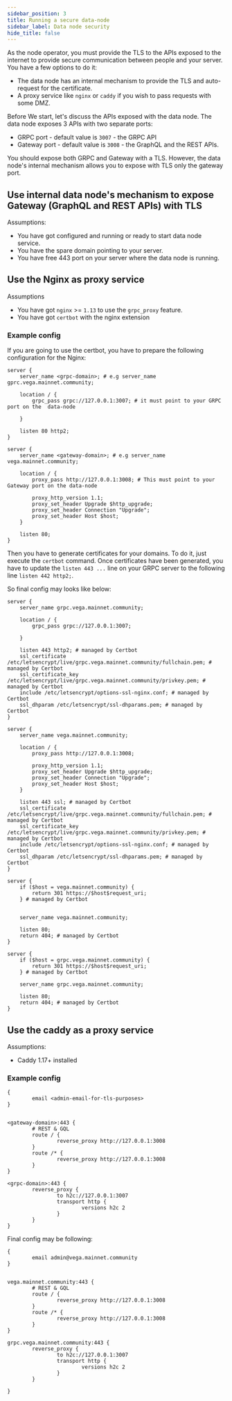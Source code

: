 ```yaml
---
sidebar_position: 3
title: Running a secure data-node
sidebar_label: Data node security
hide_title: false
---
```


As the node operator, you must provide the TLS to the APIs exposed to the internet to provide secure communication between people and your server. You have a few options to do it:

- The data node has an internal mechanism to provide the TLS and auto-request for the certificate.
- A proxy service like `nginx` or `caddy` if you wish to pass requests with some DMZ.

Before We start, let's discuss the APIs exposed with the data node. The data node exposes 3 APIs with two separate ports:

- GRPC port - default value is `3007` - the GRPC API
- Gateway port - default value is `3008` - the GraphQL and the REST APIs.

You should expose both GRPC and Gateway with a TLS. However, the data node's internal mechanism allows you to expose with TLS only the gateway port.

## Use internal data node's mechanism to expose Gateway (GraphQL and REST APIs) with TLS

Assumptions:

- You have got configured and running or ready to start data node service.
- You have the spare domain pointing to your server.
- You have free 443 port on your server where the data node is running.


## Use the Nginx as proxy service

Assumptions

- You have got `nginx` >= `1.13` to use the `grpc_proxy` feature.
- You have got `certbot` with the nginx extension


### Example config

If you are going to use the certbot, you have to prepare the following configuration for the Nginx:

```nginx
server {
    server_name <grpc-domain>; # e.g server_name gprc.vega.mainnet.community;

    location / {
        grpc_pass grpc://127.0.0.1:3007; # it must point to your GRPC port on the  data-node

    }
    
    listen 80 http2;
}

server {
    server_name <gateway-domain>; # e.g server_name vega.mainnet.community;

    location / {
        proxy_pass http://127.0.0.1:3008; # This must point to your Gateway port on the data-node

        proxy_http_version 1.1;
        proxy_set_header Upgrade $http_upgrade;
        proxy_set_header Connection "Upgrade";
        proxy_set_header Host $host;
    }

    listen 80;
}
```

Then you have to generate certificates for your domains. To do it, just execute the `certbot` command. Once certificates have been generated, you have to update the `listen 443 ...` line on your GRPC server to the following line `listen 442 http2;`. 

So final config may looks like below:

```nginx
server {
    server_name grpc.vega.mainnet.community;

    location / {
        grpc_pass grpc://127.0.0.1:3007;

    }

    listen 443 http2; # managed by Certbot
    ssl_certificate /etc/letsencrypt/live/grpc.vega.mainnet.community/fullchain.pem; # managed by Certbot
    ssl_certificate_key /etc/letsencrypt/live/grpc.vega.mainnet.community/privkey.pem; # managed by Certbot
    include /etc/letsencrypt/options-ssl-nginx.conf; # managed by Certbot
    ssl_dhparam /etc/letsencrypt/ssl-dhparams.pem; # managed by Certbot
}

server {
    server_name vega.mainnet.community;

    location / {
        proxy_pass http://127.0.0.1:3008;

        proxy_http_version 1.1;
        proxy_set_header Upgrade $http_upgrade;
        proxy_set_header Connection "Upgrade";
        proxy_set_header Host $host;
    }

    listen 443 ssl; # managed by Certbot
    ssl_certificate /etc/letsencrypt/live/grpc.vega.mainnet.community/fullchain.pem; # managed by Certbot
    ssl_certificate_key /etc/letsencrypt/live/grpc.vega.mainnet.community/privkey.pem; # managed by Certbot
    include /etc/letsencrypt/options-ssl-nginx.conf; # managed by Certbot
    ssl_dhparam /etc/letsencrypt/ssl-dhparams.pem; # managed by Certbot
}

server {
    if ($host = vega.mainnet.community) {
        return 301 https://$host$request_uri;
    } # managed by Certbot


    server_name vega.mainnet.community;

    listen 80;
    return 404; # managed by Certbot
}

server {
    if ($host = grpc.vega.mainnet.community) {
        return 301 https://$host$request_uri;
    } # managed by Certbot

    server_name grpc.vega.mainnet.community;

    listen 80;
    return 404; # managed by Certbot
}
```

## Use the caddy as a proxy service

Assumptions:

- Caddy 1.17+ installed


### Example config

```caddyfile
{
        email <admin-email-for-tls-purposes>
}


<gateway-domain>:443 {
        # REST & GQL
        route / {
                reverse_proxy http://127.0.0.1:3008
        }
        route /* {
                reverse_proxy http://127.0.0.1:3008
        }
}

<grpc-domain>:443 {
        reverse_proxy {
                to h2c://127.0.0.1:3007
                transport http {
                        versions h2c 2
                }
        }
}
```

Final config may be following:


```caddyfile
{
        email admin@vega.mainnet.community
}


vega.mainnet.community:443 {
        # REST & GQL
        route / {
                reverse_proxy http://127.0.0.1:3008
        }
        route /* {
                reverse_proxy http://127.0.0.1:3008
        }
}

grpc.vega.mainnet.community:443 {
        reverse_proxy {
                to h2c://127.0.0.1:3007
                transport http {
                        versions h2c 2
                }
        }

}
```